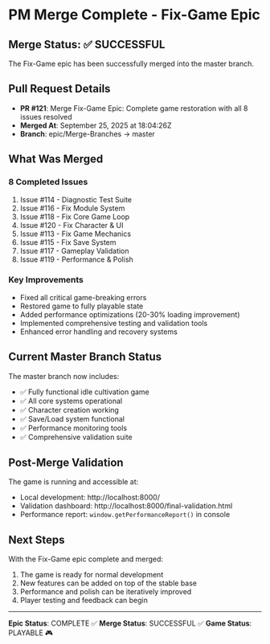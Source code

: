 # PM Merge Complete - Fix-Game Epic

## Merge Status: ✅ SUCCESSFUL

The Fix-Game epic has been successfully merged into the master branch.

## Pull Request Details
- **PR #121**: Merge Fix-Game Epic: Complete game restoration with all 8 issues resolved
- **Merged At**: September 25, 2025 at 18:04:26Z
- **Branch**: epic/Merge-Branches → master

## What Was Merged

### 8 Completed Issues
1. Issue #114 - Diagnostic Test Suite
2. Issue #116 - Fix Module System
3. Issue #118 - Fix Core Game Loop
4. Issue #120 - Fix Character & UI
5. Issue #113 - Fix Game Mechanics
6. Issue #115 - Fix Save System
7. Issue #117 - Gameplay Validation
8. Issue #119 - Performance & Polish

### Key Improvements
- Fixed all critical game-breaking errors
- Restored game to fully playable state
- Added performance optimizations (20-30% loading improvement)
- Implemented comprehensive testing and validation tools
- Enhanced error handling and recovery systems

## Current Master Branch Status

The master branch now includes:
- ✅ Fully functional idle cultivation game
- ✅ All core systems operational
- ✅ Character creation working
- ✅ Save/Load system functional
- ✅ Performance monitoring tools
- ✅ Comprehensive validation suite

## Post-Merge Validation

The game is running and accessible at:
- Local development: http://localhost:8000/
- Validation dashboard: http://localhost:8000/final-validation.html
- Performance report: `window.getPerformanceReport()` in console

## Next Steps

With the Fix-Game epic complete and merged:
1. The game is ready for normal development
2. New features can be added on top of the stable base
3. Performance and polish can be iteratively improved
4. Player testing and feedback can begin

---

**Epic Status**: COMPLETE ✅
**Merge Status**: SUCCESSFUL ✅
**Game Status**: PLAYABLE 🎮